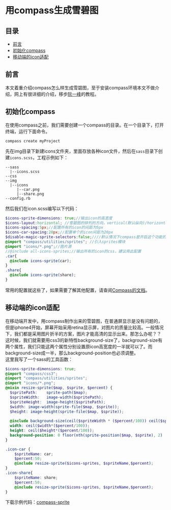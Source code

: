 # 用compass生成雪碧图

## 目录

* [前言](#前言)
* [初始化compass](#初始化compass)
* [移动端的icon适配](#移动端的icon适配)

## 前言

本文着重介绍compass怎么样生成雪碧图，至于安装compass环境本文不做介绍，网上有很详细的介绍，移步[阮一峰](http://www.ruanyifeng.com/blog/2012/11/compass.html)的教程。

## 初始化compass

在使用compass之前，我们需要创建一个compass的目录。在一个目录下，打开终端，运行下面命令。

```
compass create myProject
```
先在img目录下新建icons文件夹，里面存放各种icon文件，然后在`sass`目录下创建`icons.scss`，工程示例如下：

```
--sass
  |--icons.scss
--css
--img
  |--icons
     |--car.png
     |--share.png
--config.rb
```

然后我们在icon.scss编写以下代码：

```scss
$icons-sprite-dimensions: true;//输出icon的高宽度
$icons-layout:horizontal; //雪碧图的排列的方向，vertical(默认纵向)/horizontal(横线)/diagonal(对角线)/smart(智能，紧密的);
$icons-spacing:5px;//配置所有的icon的间距为5px
$icons-car-spacing:20px;//配置单个的icon间距为20px
$disable-magic-sprite-selectors:false;////默认情况下compass是开启这个功能的，也就是说compass默认会将以_hover, _active等名字结尾的图片自动输出对应的:hover, :active等伪类样式。如果不需要这个功能，设置为false即可
@import "compass/utilities/sprites"; //引入sprites模块
@import "icons/*.png";//图片源
//@include all-icons-sprites;//输出所有的icon的css，建议用此配置
.car{
  @include icons-sprite(car);  
}
.share{
  @include icons-sprite(share);
}
```

常用的配置就这些了，如果需要了解其他配置，请查阅[Compass的文档](http://compass-style.org/help/tutorials/spriting/)。

## 移动端的icon适配

在移动端开发中，用compass制作出来的雪碧图，在普通屏显示是没有问题的，但是iphone4开始，屏幕开始采用retina显示屏，对图片的质量比较高。一般情况下，我们都是采用图片折半的方案，图片才能高清的显示出来。那怎么办呢？？  
这时候，我们就需要用css3的新特性background-size了，background-size有两个属性，我们只能这两个属性分别设置原icon高宽度的一半就可以了。而background-size成一半，那么background-position也必须调整。  
这里我写了一个sass的工具函数：

```scss
$icons-sprite-dimensions: true;
@import "compass/css3";
@import "compass/utilities/sprites";
@import "icons/*.png";
@mixin resize-sprite($map, $sprite, $percent) {
  $spritePath:    sprite-path($map);
  $spriteWidth:   image-width($spritePath);
  $spriteHeight:  image-height($spritePath);
  $width: image-width(sprite-file($map, $sprite));
  $height: image-height(sprite-file($map, $sprite));
 
  @include background-size(ceil($spriteWidth * ($percent/100)) ceil($spriteHeight * ($percent/100)));
  width: ceil($width*($percent/100));
  height: ceil($height*($percent/100));
  background-position: 0 floor(nth(sprite-position($map, $sprite), 2)  * ($percent/100) );
}

.icon-car {
    $spriteName: car;
    $percent:50;
    @include resize-sprite($icons-sprites, $spriteName,$percent);
}
.icon-share{
    $spriteName: share;
    $percent:50;
    @include resize-sprite($icons-sprites, $spriteName,$percent);
}
```

下载示例代码：[compass-sprite](https://github.com/linjinying/compass-sprite)